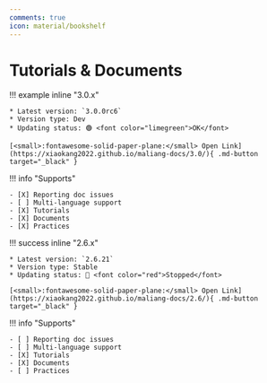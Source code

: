 ```yaml
---
comments: true
icon: material/bookshelf
---
```


# Tutorials & Documents

<div markdown>

!!! example inline "3.0.x"

    * Latest version: `3.0.0rc6`
    * Version type: Dev
    * Updating status: 🟢 <font color="limegreen">OK</font>

    [<small>:fontawesome-solid-paper-plane:</small> Open Link](https://xiaokang2022.github.io/maliang-docs/3.0/){ .md-button target="_black" }

!!! info "Supports"

    - [X] Reporting doc issues
    - [ ] Multi-language support
    - [X] Tutorials
    - [X] Documents
    - [X] Practices

</div>

<div markdown>

!!! success inline "2.6.x"

    * Latest version: `2.6.21`
    * Version type: Stable
    * Updating status: 🔴 <font color="red">Stopped</font>

    [<small>:fontawesome-solid-paper-plane:</small> Open Link](https://xiaokang2022.github.io/maliang-docs/2.6/){ .md-button target="_black" }

!!! info "Supports"

    - [ ] Reporting doc issues
    - [ ] Multi-language support
    - [X] Tutorials
    - [X] Documents
    - [ ] Practices

</div>
